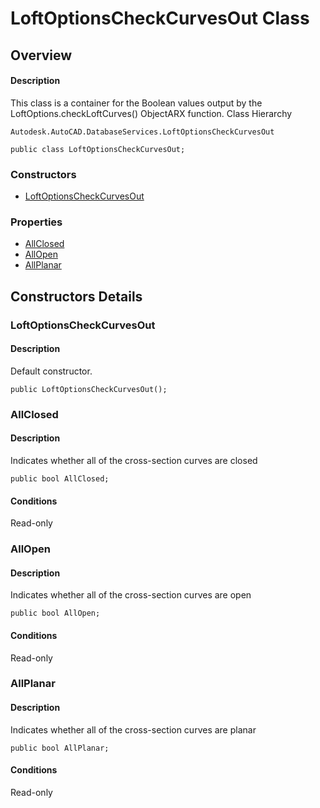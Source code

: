 # LoftOptionsCheckCurvesOut Class

## Overview

#### Description
This class is a container for the Boolean values output by the LoftOptions.checkLoftCurves() ObjectARX function.
Class Hierarchy
```text
Autodesk.AutoCAD.DatabaseServices.LoftOptionsCheckCurvesOut
```

```text
public class LoftOptionsCheckCurvesOut;
```

### Constructors

- [LoftOptionsCheckCurvesOut](#loftoptionscheckcurvesout)

### Properties

- [AllClosed](#allclosed)
- [AllOpen](#allopen)
- [AllPlanar](#allplanar)


## Constructors Details

### LoftOptionsCheckCurvesOut

#### Description
Default constructor.
```text
public LoftOptionsCheckCurvesOut();
```

### AllClosed

#### Description
Indicates whether all of the cross-section curves are closed
```text
public bool AllClosed;
```

#### Conditions
Read-only
### AllOpen

#### Description
Indicates whether all of the cross-section curves are open
```text
public bool AllOpen;
```

#### Conditions
Read-only
### AllPlanar

#### Description
Indicates whether all of the cross-section curves are planar
```text
public bool AllPlanar;
```

#### Conditions
Read-only